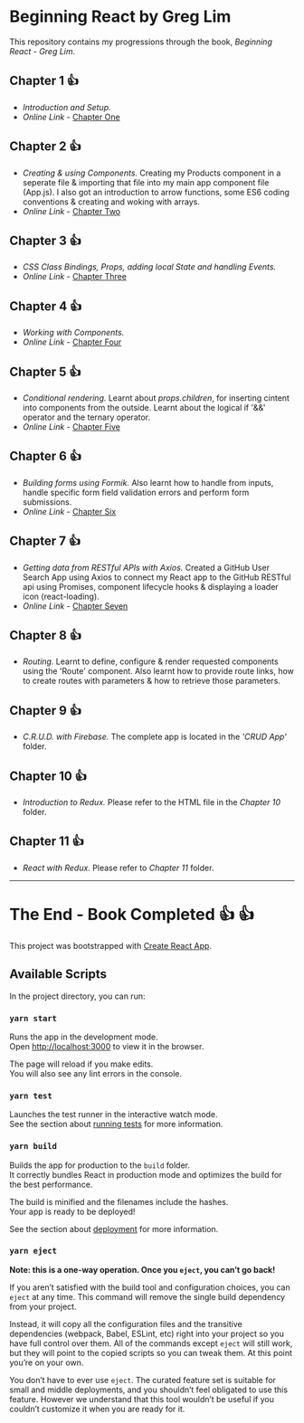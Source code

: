 # Beginning React by Greg Lim
This repository contains my progressions through the book, *Beginning React - Greg Lim*.

## Chapter 1 :+1:
- *Introduction and Setup.*
- *Online Link* - [Chapter One](http://webtasks.co.za/React/Caylem/chap-1/)
## Chapter 2 :+1:
- *Creating & using Components.* Creating my Products component in a seperate file & importing that file into my main app component file (App.js). I also got an introduction to arrow functions, some ES6 coding conventions & creating and woking with arrays. 
- *Online Link* - [Chapter Two](http://webtasks.co.za/React/Caylem/chap-2/)
## Chapter 3 :+1:
- *CSS Class Bindings, Props, adding local State and handling Events.* 
- *Online Link* - [Chapter Three](http://webtasks.co.za/React/Caylem/chap-3/)
## Chapter 4 :+1:
- *Working with Components.* 
- *Online Link* - [Chapter Four](http://webtasks.co.za/React/Caylem/chap-4/)
## Chapter 5 :+1:
- *Conditional rendering.* Learnt about *props.children*, for inserting cintent into components from the outside. Learnt about the logical if '&&' operator and the ternary operator. 
- *Online Link* - [Chapter Five](http://webtasks.co.za/React/Caylem/chap-5/)
## Chapter 6 :+1:
- *Building forms using Formik.* Also learnt how to handle from inputs, handle specific form field validation errors and perform form submissions. 
- *Online Link* - [Chapter Six](http://webtasks.co.za/React/Caylem/chap-6/)
## Chapter 7 :+1:
- *Getting data from RESTful APIs with Axios.*  Created a GitHub User Search App using Axios to connect my React app to the GitHub RESTful api using Promises, component lifecycle hooks & displaying a loader icon (react-loading).
- *Online Link* - [Chapter Seven](http://webtasks.co.za/React/Caylem/chap-7/)
## Chapter 8 :+1:
- *Routing.* Learnt to define, configure & render requested components using the 'Route' component. Also learnt how to provide route links, how to create routes with parameters & how to retrieve those parameters. 
## Chapter 9 :+1:
- *C.R.U.D. with Firebase.* The complete app is located in the *'CRUD App'* folder.
## Chapter 10 :+1:
- *Introduction to Redux.* Please refer to the HTML file in the *Chapter 10* folder.
## Chapter 11 :+1:
- *React with Redux.* Please refer to *Chapter 11* folder.
____________________________________________________________________________
# The End - Book Completed :+1: :+1:

This project was bootstrapped with [Create React App](https://github.com/facebook/create-react-app).

## Available Scripts

In the project directory, you can run:

### `yarn start`

Runs the app in the development mode.<br />
Open [http://localhost:3000](http://localhost:3000) to view it in the browser.

The page will reload if you make edits.<br />
You will also see any lint errors in the console.

### `yarn test`

Launches the test runner in the interactive watch mode.<br />
See the section about [running tests](https://facebook.github.io/create-react-app/docs/running-tests) for more information.

### `yarn build`

Builds the app for production to the `build` folder.<br />
It correctly bundles React in production mode and optimizes the build for the best performance.

The build is minified and the filenames include the hashes.<br />
Your app is ready to be deployed!

See the section about [deployment](https://facebook.github.io/create-react-app/docs/deployment) for more information.

### `yarn eject`

**Note: this is a one-way operation. Once you `eject`, you can’t go back!**

If you aren’t satisfied with the build tool and configuration choices, you can `eject` at any time. This command will remove the single build dependency from your project.

Instead, it will copy all the configuration files and the transitive dependencies (webpack, Babel, ESLint, etc) right into your project so you have full control over them. All of the commands except `eject` will still work, but they will point to the copied scripts so you can tweak them. At this point you’re on your own.

You don’t have to ever use `eject`. The curated feature set is suitable for small and middle deployments, and you shouldn’t feel obligated to use this feature. However we understand that this tool wouldn’t be useful if you couldn’t customize it when you are ready for it.
